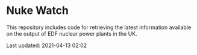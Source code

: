 # Nuke Watch

This repository includes code for retrieving the latest information available on the output of EDF nuclear power plants in the UK.

Last updated: 2021-04-13 02:02